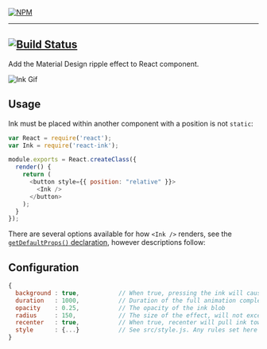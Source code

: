 [![NPM](https://nodei.co/npm/react-ink.png?compact=true)](https://npmjs.org/package/react-ink)

---
[![Build Status](https://travis-ci.org/vigetlabs/react-ink.png?branch=master)](https://travis-ci.org/vigetlabs/react-ink)
---

Add the Material Design ripple effect to React component.

![Ink Gif](http://cl.ly/image/1r36102z0M3r/ink.gif)

## Usage

Ink must be placed within another component with a position is not `static`:

```js
var React = require('react');
var Ink = require('react-ink');

module.exports = React.createClass({
  render() {
    return (
      <button style={{ position: "relative" }}>
        <Ink />
      </button>
    );
  }
});
```

There are several options available for how `<Ink />` renders, see the [`getDefaultProps()` declaration](https://github.com/vigetlabs/react-ink/blob/master/src/index.js#L33-L37), however descriptions follow:


## Configuration

```javascript
{
  background : true,           // When true, pressing the ink will cause the background to fill with the current color
  duration   : 1000,           // Duration of the full animation completion
  opacity    : 0.25,           // The opacity of the ink blob
  radius     : 150,            // The size of the effect, will not exceed bounds of containing element
  recenter   : true,           // When true, recenter will pull ink towards the center of the containing element
  style      : {...}           // See src/style.js. Any rules set here will extend these values
}
```
